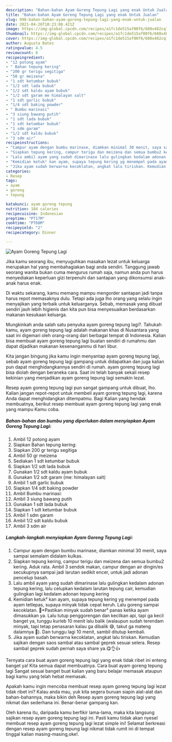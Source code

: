 ```yaml
---
description: "Bahan-bahan Ayam Goreng Tepung Lagi yang enak Untuk Jualan"
title: "Bahan-bahan Ayam Goreng Tepung Lagi yang enak Untuk Jualan"
slug: 998-bahan-bahan-ayam-goreng-tepung-lagi-yang-enak-untuk-jualan
date: 2021-04-26T10:23:08.421Z
image: https://img-global.cpcdn.com/recipes/a1fc1de515af00f6/680x482cq70/ayam-goreng-tepung-lagi-foto-resep-utama.jpg
thumbnail: https://img-global.cpcdn.com/recipes/a1fc1de515af00f6/680x482cq70/ayam-goreng-tepung-lagi-foto-resep-utama.jpg
cover: https://img-global.cpcdn.com/recipes/a1fc1de515af00f6/680x482cq70/ayam-goreng-tepung-lagi-foto-resep-utama.jpg
author: Augusta Bates
ratingvalue: 4.5
reviewcount: 8
recipeingredient:
- "12 potong ayam"
- " Bahan tepung kering"
- "200 gr terigu segitiga"
- "50 gr meizena"
- "1 sdt ketumbar bubuk"
- "1/2 sdt lada bubuk"
- "1/2 sdt kaldu ayam bubuk"
- "1/2 sdt garam me himalayan salt"
- "1 sdt garlic bubuk"
- "1/4 sdt baking powder"
- " Bumbu marinasi"
- "3 siung bawang putih"
- "1 sdt lada bubuk"
- "1 sdt ketumbar bubuk"
- "1 sdm garam"
- "1/2 sdt kaldu bubuk"
- "3 sdm air"
recipeinstructions:
- "Campur ayam dengan bumbu marinase, diamkan minimal 30 menit, saya sampai semalam didalam kulkas."
- "Siapkan tepung kering, campur terigu dan meizena dan semua bumbu2 kering. Aduk rata. Ambil 3 sendok makan, campur dengan air dingin/es secukupnya sampai jadi larutan sedikit encer, untuk jadi adonan pencelup basah."
- "Lalu ambil ayam yang sudah dimarinase lalu gulingkan kedalam adonan tepung kering, lalu celupkan kedalam larutan tepung cair, kemudian gulingkan lagi kedalam adonan tepung kering"
- "Kemidian ketuk² kan ayam, supaya tepung kering yg menempel pada ayam tetlepas, supaya minyak tidak cepat keruh. Lalu goreng sampai kecoklatan. 📌*Pastikan minyak sudah benar² panas ketika ayam dimasukkan ya. Lalu tutup penggorengan dan kecilkan api, tapi ga kecil banget ya, tunggu kurleb 10 menit lalu balik (walaupun sudah terendam minyak, tapi tetap penasaran kalau ga dibalik 😅, takut ga mateng dalamnya 🙈). Dan tunggu lagi 10 menit, sambil ditutup kembali."
- "Jika ayam sudah berwarna kecoklatan, angkat lalu tiriskan. Kemudian sajikan dengan saos sambal atau sambal geprek sesuai selera. Resep sambal geprek sudah pernah saya share ya.😋👌👍"
categories:
- Resep
tags:
- ayam
- goreng
- tepung

katakunci: ayam goreng tepung 
nutrition: 184 calories
recipecuisine: Indonesian
preptime: "PT17M"
cooktime: "PT60M"
recipeyield: "2"
recipecategory: Dinner

---
```



![Ayam Goreng Tepung Lagi](https://img-global.cpcdn.com/recipes/a1fc1de515af00f6/680x482cq70/ayam-goreng-tepung-lagi-foto-resep-utama.jpg)

Jika kamu seorang ibu, menyuguhkan masakan lezat untuk keluarga merupakan hal yang membahagiakan bagi anda sendiri. Tanggung jawab seorang  wanita bukan cuma mengurus rumah saja, namun anda pun harus menyediakan keperluan gizi terpenuhi dan santapan yang dikonsumsi anak-anak harus enak.

Di waktu  sekarang, kamu memang mampu mengorder santapan jadi tanpa harus repot memasaknya dulu. Tetapi ada juga lho orang yang selalu ingin menyajikan yang terbaik untuk keluarganya. Sebab, memasak yang dibuat sendiri jauh lebih higienis dan kita pun bisa menyesuaikan berdasarkan makanan kesukaan keluarga. 



Mungkinkah anda salah satu penyuka ayam goreng tepung lagi?. Tahukah kamu, ayam goreng tepung lagi adalah makanan khas di Nusantara yang saat ini digemari oleh orang-orang dari berbagai tempat di Indonesia. Kalian bisa membuat ayam goreng tepung lagi buatan sendiri di rumahmu dan dapat dijadikan makanan kesenanganmu di hari libur.

Kita jangan bingung jika kamu ingin menyantap ayam goreng tepung lagi, sebab ayam goreng tepung lagi gampang untuk didapatkan dan juga kalian pun dapat menghidangkannya sendiri di rumah. ayam goreng tepung lagi bisa diolah dengan beraneka cara. Saat ini telah banyak sekali resep kekinian yang menjadikan ayam goreng tepung lagi semakin lezat.

Resep ayam goreng tepung lagi pun sangat gampang untuk dibuat, lho. Kalian jangan repot-repot untuk membeli ayam goreng tepung lagi, karena Anda dapat menghidangkan ditempatmu. Bagi Kalian yang hendak membuatnya, berikut resep membuat ayam goreng tepung lagi yang enak yang mampu Kamu coba.

<!--inarticleads1-->

##### Bahan-bahan dan bumbu yang diperlukan dalam menyiapkan Ayam Goreng Tepung Lagi:

1. Ambil 12 potong ayam
1. Siapkan  Bahan tepung kering:
1. Siapkan 200 gr terigu segitiga
1. Ambil 50 gr meizena
1. Sediakan 1 sdt ketumbar bubuk
1. Siapkan 1/2 sdt lada bubuk
1. Gunakan 1/2 sdt kaldu ayam bubuk
1. Gunakan 1/2 sdt garam (me: himalayan salt)
1. Ambil 1 sdt garlic bubuk
1. Siapkan 1/4 sdt baking powder
1. Ambil  Bumbu marinasi:
1. Ambil 3 siung bawang putih
1. Gunakan 1 sdt lada bubuk
1. Siapkan 1 sdt ketumbar bubuk
1. Ambil 1 sdm garam
1. Ambil 1/2 sdt kaldu bubuk
1. Ambil 3 sdm air




<!--inarticleads2-->

##### Langkah-langkah menyiapkan Ayam Goreng Tepung Lagi:

1. Campur ayam dengan bumbu marinase, diamkan minimal 30 menit, saya sampai semalam didalam kulkas.
1. Siapkan tepung kering, campur terigu dan meizena dan semua bumbu2 kering. Aduk rata. Ambil 3 sendok makan, campur dengan air dingin/es secukupnya sampai jadi larutan sedikit encer, untuk jadi adonan pencelup basah.
1. Lalu ambil ayam yang sudah dimarinase lalu gulingkan kedalam adonan tepung kering, lalu celupkan kedalam larutan tepung cair, kemudian gulingkan lagi kedalam adonan tepung kering
1. Kemidian ketuk² kan ayam, supaya tepung kering yg menempel pada ayam tetlepas, supaya minyak tidak cepat keruh. Lalu goreng sampai kecoklatan. 📌*Pastikan minyak sudah benar² panas ketika ayam dimasukkan ya. Lalu tutup penggorengan dan kecilkan api, tapi ga kecil banget ya, tunggu kurleb 10 menit lalu balik (walaupun sudah terendam minyak, tapi tetap penasaran kalau ga dibalik 😅, takut ga mateng dalamnya 🙈). Dan tunggu lagi 10 menit, sambil ditutup kembali.
1. Jika ayam sudah berwarna kecoklatan, angkat lalu tiriskan. Kemudian sajikan dengan saos sambal atau sambal geprek sesuai selera. Resep sambal geprek sudah pernah saya share ya.😋👌👍




Ternyata cara buat ayam goreng tepung lagi yang enak tidak ribet ini enteng banget ya! Kita semua dapat membuatnya. Cara buat ayam goreng tepung lagi Sangat sesuai banget buat kalian yang baru belajar memasak ataupun bagi kamu yang telah hebat memasak.

Apakah kamu ingin mencoba membuat resep ayam goreng tepung lagi lezat tidak ribet ini? Kalau anda mau, yuk kita segera buruan siapin alat-alat dan bahan-bahannya, maka bikin deh Resep ayam goreng tepung lagi yang nikmat dan sederhana ini. Benar-benar gampang kan. 

Oleh karena itu, daripada kamu berfikir lama-lama, maka kita langsung sajikan resep ayam goreng tepung lagi ini. Pasti kamu tiidak akan nyesel membuat resep ayam goreng tepung lagi lezat simple ini! Selamat berkreasi dengan resep ayam goreng tepung lagi nikmat tidak rumit ini di tempat tinggal kalian masing-masing,oke!.

